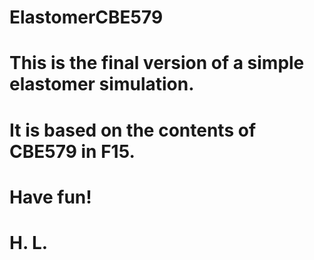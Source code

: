 # ElastomerCBE579
# This is the final version of a simple elastomer simulation.
# It is based on the contents of CBE579 in F15.
# Have fun!
# H. L.
